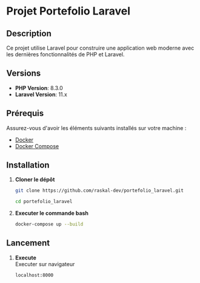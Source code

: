 # Projet Portefolio Laravel

## Description

Ce projet utilise Laravel pour construire une application web moderne avec les dernières fonctionnalités de PHP et Laravel.

## Versions

- **PHP Version**: 8.3.0
- **Laravel Version**: 11.x

## Prérequis

Assurez-vous d'avoir les éléments suivants installés sur votre machine :

- [Docker](https://docs.docker.com/get-docker/)
- [Docker Compose](https://docs.docker.com/compose/install/)

## Installation

1. **Cloner le dépôt**

   ```bash
   git clone https://github.com/raskal-dev/portefolio_laravel.git

   cd portefolio_laravel
2. **Executer le commande bash**
    ````bash
    docker-compose up --build
## Lancement

1. **Execute** \
    Executer sur navigateur
    ````bash
    localhost:8000
